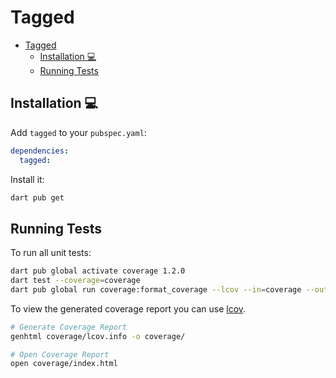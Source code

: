 # Tagged

- [Tagged](#tagged)
  - [Installation 💻](#installation-)
  - [Running Tests](#running-tests)

## Installation 💻

Add `tagged` to your `pubspec.yaml`:

```yaml
dependencies:
  tagged:
```

Install it:

```sh
dart pub get
```

## Running Tests

To run all unit tests:

```sh
dart pub global activate coverage 1.2.0
dart test --coverage=coverage
dart pub global run coverage:format_coverage --lcov --in=coverage --out=coverage/lcov.info
```

To view the generated coverage report you can use [lcov](https://github.com/linux-test-project/lcov).

```sh
# Generate Coverage Report
genhtml coverage/lcov.info -o coverage/

# Open Coverage Report
open coverage/index.html
```
